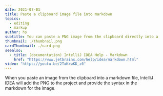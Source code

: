 ```yaml
---
date: 2021-07-01
title: Paste a clipboard image file into markdown
topics:
  - editing
  - markup
author: hs
subtitle: You can paste a PNG image from the clipboard directly into a markdown file
thumbnail: ./thumbnail.png
cardThumbnail: ./card.png
seealso:
  - title: (documentation) IntelliJ IDEA Help - Markdown
    href: "https://www.jetbrains.com/help/idea/markdown.html"
video: "https://youtu.be/2TxKxwKD_z0"
---
```


When you paste an image from the clipboard into a markdown file, IntelliJ IDEA will add the PNG to the project and provide the syntax in the markdown for the image.
